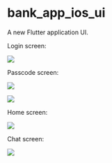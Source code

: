 # bank_app_ios_ui

A new Flutter application UI.

Login screen:

![](/assets/screens/login1.png)


Passcode screen:

![](/assets/screens/passcode2.png)

![](/assets/screens/demo_mode3.png)


Home screen:

![](/assets/screens/home_page12.png)


Chat screen:

![](/assets/screens/chat_screen4.png)
